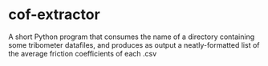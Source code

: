 # cof-extractor
A short Python program that consumes the name of a directory containing some tribometer datafiles, and produces as output a neatly-formatted list of the average friction coefficients of each .csv
